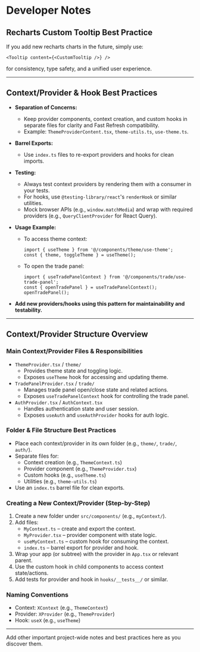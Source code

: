 # Developer Notes

## Recharts Custom Tooltip Best Practice

If you add new recharts charts in the future, simply use:

```tsx
<Tooltip content={<CustomTooltip />} />
```

for consistency, type safety, and a unified user experience.

---

## Context/Provider & Hook Best Practices

- **Separation of Concerns:**
  - Keep provider components, context creation, and custom hooks in separate files for clarity and Fast Refresh compatibility.
  - Example: `ThemeProviderContent.tsx`, `theme-utils.ts`, `use-theme.ts`.

- **Barrel Exports:**
  - Use `index.ts` files to re-export providers and hooks for clean imports.

- **Testing:**
  - Always test context providers by rendering them with a consumer in your tests.
  - For hooks, use `@testing-library/react`'s `renderHook` or similar utilities.
  - Mock browser APIs (e.g., `window.matchMedia`) and wrap with required providers (e.g., `QueryClientProvider` for React Query).

- **Usage Example:**
  - To access theme context:
    ```tsx
    import { useTheme } from '@/components/theme/use-theme';
    const { theme, toggleTheme } = useTheme();
    ```
  - To open the trade panel:
    ```tsx
    import { useTradePanelContext } from '@/components/trade/use-trade-panel';
    const { openTradePanel } = useTradePanelContext();
    openTradePanel();
    ```

- **Add new providers/hooks using this pattern for maintainability and testability.**

---

## Context/Provider Structure Overview

### Main Context/Provider Files & Responsibilities

- `ThemeProvider.tsx` / `theme/`
  - Provides theme state and toggling logic.
  - Exposes `useTheme` hook for accessing and updating theme.
- `TradePanelProvider.tsx` / `trade/`
  - Manages trade panel open/close state and related actions.
  - Exposes `useTradePanelContext` hook for controlling the trade panel.
- `AuthProvider.tsx` / `AuthContext.tsx`
  - Handles authentication state and user session.
  - Exposes `useAuth` and `useAuthProvider` hooks for auth logic.

### Folder & File Structure Best Practices

- Place each context/provider in its own folder (e.g., `theme/`, `trade/`, `auth/`).
- Separate files for:
  - Context creation (e.g., `ThemeContext.ts`)
  - Provider component (e.g., `ThemeProvider.tsx`)
  - Custom hooks (e.g., `useTheme.ts`)
  - Utilities (e.g., `theme-utils.ts`)
- Use an `index.ts` barrel file for clean exports.

### Creating a New Context/Provider (Step-by-Step)

1. Create a new folder under `src/components/` (e.g., `myContext/`).
2. Add files:
   - `MyContext.ts` – create and export the context.
   - `MyProvider.tsx` – provider component with state logic.
   - `useMyContext.ts` – custom hook for consuming the context.
   - `index.ts` – barrel export for provider and hook.
3. Wrap your app (or subtree) with the provider in `App.tsx` or relevant parent.
4. Use the custom hook in child components to access context state/actions.
5. Add tests for provider and hook in `hooks/__tests__/` or similar.

### Naming Conventions

- Context: `XContext` (e.g., `ThemeContext`)
- Provider: `XProvider` (e.g., `ThemeProvider`)
- Hook: `useX` (e.g., `useTheme`)

---

Add other important project-wide notes and best practices here as you discover them.
